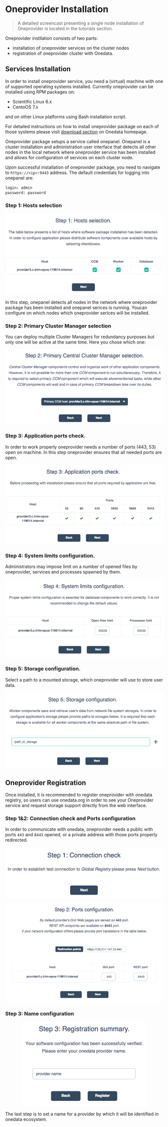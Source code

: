 # Oneprovider Installation

> A detailed screencast presenting a single node installation of Oneprovider is located in the tutorials section.

Oneprovider instllation consists of two parts:
* installation of oneprovider services on the cluster nodes
* registration of oneprovider cluster with Onedata.

## Services Installation

In order to install oneprovider service, you need a (virtual) machine with one of supported operating systems installed. Currently oneprovider can be installed using RPM packages on:
* Scientific Linux 6.x
* CentoOS 7.x

and on other Linux platforms using Bash installation script.


For detailed instructions on how to install oneprovider package on each of those systems please visit [download section](https://onedata.org/download) on Onedata homepage.

Oneprovider package setups a service called onepanel. Onepanel is a cluster installation and administration user interface that detects all other nodes in the local network where oneprovider service has been installed and allows for configuration of services on each cluster node.

Upon successful installation of oneprovider package, you need to navigate to `https://<ip>:9443` address. The default credentials for logging into onepanel are:
~~~
login: admin
password: password
~~~

### Step 1: Hosts selection

<p align="center"><img src="img/admin/step1_host_selection.png"></p>

In this step, onepanel detects all nodes in the network where oneprovider package has been installed and onepanel serices is running. Youcan configure on which nodes which oneprovider serices will be installed.


### Step 2: Primary Cluster Manager selection

You can deploy multiple Cluster Managers for redundancy purposes but only one will be active at the same time. Here you chose which one:

<p align="center"><img src="img/admin/step2_primary_cm_selection.png"></p>


### Step 3: Application ports check.

In order to work properly oneprovider needs a number of ports (443, 53) open on machine. In this step oneprovider ensures that all needed ports are open.

<p align="center"><img src="img/admin/step3_ports_check.png"></p>


### Step 4: System limits configuration.

Administrators may impose limit on a number of opened files by oneprovider, services and processes spawned by them.

<p align="center"><img src="img/admin/step4_system_limists.png"></p>


### Step 5: Storage configuration.

Select a path to a mounted storage, which oneprovider will use to store user data.

<p align="center"><img src="img/admin/step5_path_to_storage.png"></p>


## Oneprovider Registration
Once installed, it is recommended to register oneprovider with onedata registry, so users can use onedata.org in order to see your Oneprovider service and request storage support directly from the web interface.

### Step 1&2: Connection check and Ports configuration

In order to communicate with onedata, oneprovider needs a public with ports `443` and `8443` opened, or a private address with those ports properly redirected.

<p align="center"><img src="img/admin/rstrep1_info.png"></p>

<p align="center"><img src="img/admin/rstep2_ports.png"></p>


### Step 3: Name configuration
<p align="center"><img src="img/admin/rstep2_name.png"></p>
The last step is to set a name for a provider by which it will be identified in onedata ecosystem.
